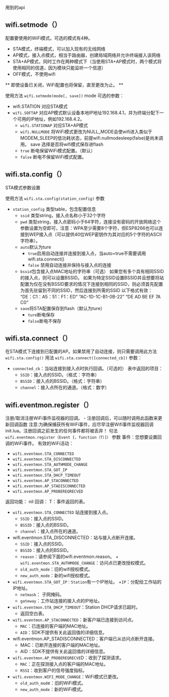用到的api
## wifi.setmode（）
配置要使用的WiFi模式。可选的模式有4种。
* STA模式，终端模式，可以加入现有的无线网络
* AP模式，接入点模式，相当于路由器，创建局域网络并允许终端接入该网络
* STA+AP模式，同时工作在两种模式下（当使用STA+AP模式时，两个模式将使用相同的信道，因为模块只能监听一个信道）
* OFF模式，不使用wifi

** 即使设备已关闭，WiFi配置也将保留，直至更改为止。 **

使用方法
`wifi.setmode(mode[, save])`
mode 可选的参数：
*  wifi.STATION  对应STA模式
* `wifi.SOFTAP` 对应AP模式默认设备本地IP地址192.168.4.1，并为终端分配下一个可用的IP地址，例如192.168.4.2。
	* `wifi.STATIONAP` 对应STA+AP模式
	* `wifi.NULLMODE` 将WiFi模式更改为NULL_MODE会使wifi进入类似于MODEM_SLEEP的低功耗状态，前提wifi.nullmodesleep(false)是尚未调用。
save 选择是否将wifi模式保存进flash
	* `true` 断电保留WiFi模式配置。（默认）
	* `false` 断电不保留WiFi模式配置。
	
## wifi.sta.config（）
STA模式参数设置

使用方法
`wifi.sta.config(station_config)`
参数
+ `station_config` 类型table，包含配置信息
	+ `ssid` 类型string，接入点名称小于32个字符
	+ `pwd` 类型string，接入点密码小于64字符，连接没有密码的开放网络这个参数设置为空即可，注意：WPA至少需要8个字符，但ESP8266也可以连接到WEP接入点（可以提供40位WEP密钥作为其对应的5个字符的ASCII字符串）。
	+ `auto`默认为ture
		+ `true`启用自动连接并连接到接入点，当auto=true不需要调用wifi.sta.connect()
		+ `false` 禁用自动连接并保持与接入点的连接
	+ `bssid`包含接入点MAC地址的字符串（可选）
	如果您有多个具有相同SSID的接入点，则可以设置BSSID。
如果为特定SSID设置BSSID并且想要将站配置为仅在没有BSSID要求的情况下连接到相同的SSID，则必须首先配置为首先驻留到不同的SSID，然后连接到所需的SSID
以下格式有效：
“DE：C1：A5：51：F1：ED”
“AC-1D-1C-B1-0B-22”
“DE AD BE EF 7A C0”
	+ `save`将STA配置保存到flash（默认为ture）
		+ `ture`断电保存
		+ `false`断电不保存

## wifi.sta.connect（）
在STA模式下连接到已配置的AP。如果禁用了自动连接，则只需要调用此方法`wifi.sta.config()`
用法
`wifi.sta.connect([connected_cb])`
参数：
+ `connected_cb`：当站连接到接入点时执行回调。（可选的）
表中返回的项目：
	+ `SSID`：接入点的SSID。（格式：字符串）
	+ `BSSID`：接入点的BSSID。（格式：字符串）
	+ `channel`：接入点所在的通道。（格式：数字）	

## wifi.eventmon.register（）
注册/取消注册WiFi事件监视器的回调。 - 注册回调后，可以随时调用此函数来更新回调函数
注意:为确保捕获所有WiFi事件，应尽早注册Wifi事件监视器回调init.lua。注册回调之前发生的任何事件都将被丢弃！
句法
`wifi.eventmon.register（Event [，function（T）]）`
参数
事件：您想要设置回调的WiFi事件。
有效的WiFi活动：
* `wifi.eventmon.STA_CONNECTED`
* `wifi.eventmon.STA_DISCONNECTED`
* `wifi.eventmon.STA_AUTHMODE_CHANGE`
* `wifi.eventmon.STA_GOT_IP`
* `wifi.eventmon.STA_DHCP_TIMEOUT`
* `wifi.eventmon.AP_STACONNECTED`
* `wifi.eventmon.AP_STADISCONNECTED`
* `wifi.eventmon.AP_PROBEREQRECVED`

返回功能：
nil
回调：
T：事件返回的表。
+ `wifi.eventmon.STA_CONNECTED` 站连接到接入点。
	+ `SSID`：接入点的SSID。
	+ `BSSID`：接入点的BSSID。
	+ `channel`：接入点所在的通道。
+ wifi.eventmon.STA_DISCONNECTED：站与接入点断开连接。
	+ `SSID`：接入点的SSID。
	+ `BSSID`：接入点的BSSID。
	+ `reason`：请参阅下面的wifi.eventmon.reason。
+` wifi.eventmon.STA_AUTHMODE_CHANGE`：访问点已更改授权模式。
	+ `old_auth_mode`：旧的wifi授权模式。
	+ `new_auth_mode`：新的wifi授权模式。
+ `wifi.eventmon.STA_GOT_IP：Station`有一个IP地址。
	+`IP`：分配给工作站的IP地址。
	+ `netmask`： 子网掩码。
	+ `gateway`：工作站连接的接入点的IP地址。
+ `wifi.eventmon.STA_DHCP_TIMEOUT`：Station DHCP请求已超时。
	+ 返回空白表。
+ `wifi.eventmon.AP_STACONNECTED`：新客户端已连接到访问点。
	+ `MAC`：已连接的客户端的MAC地址。
	+ `AID`：SDK不提供有关此返回值的详细信息。
+ wifi.eventmon.AP_STADISCONNECTED：客户端已从访问点断开连接。
	+ MAC：已断开连接的客户端的MAC地址。
	+ AID：SDK不提供有关此返回值的详细信息。
+ `wifi.eventmon.AP_PROBEREQRECVE`D：收到了探测请求。
	+ `MAC`：正在探测接入点的客户端的MAC地址。
	+ `RSSI`：收到客户的信号强度指标。
+ `wifi.eventmon.WIFI_MODE_CHANGE`：WiFi模式已更改。
	+ `old_auth_mod`e：旧的WiFi模式。
	+ `new_auth_mode`：新的WiFi模式。
	
	
	